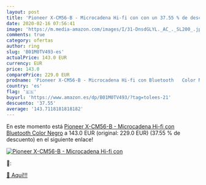 ```yaml
---
layout: post
title: 'Pioneer X-CM56-B - Microcadena Hi-fi con con un 37.55 % de descuento'
date: 2020-02-16 07:56:41
image: 'https://m.media-amazon.com/images/I/31-DnsdGLYL._AC_._SL200_.jpg'
comments: true
category: ofertas
author: ring
slug: 'B01M0TV493-es'
actualPrice: 143.0 EUR
currency: EUR
price: 143.0
comparePrice: 229.0 EUR
prodname: 'Pioneer X-CM56-B - Microcadena Hi-fi con Bluetooth   Color Negro'
country: 'es'
flag: '🇪🇸'
buyurl: 'https://www.amazon.es/dp/B01M0TV493/?tag=tolees-21'
descuento: '37.55'
average: '143.7118181818182'
---
```


En este momento está [Pioneer X-CM56-B - Microcadena Hi-fi con Bluetooth   Color Negro](https://www.amazon.es/dp/B01M0TV493/?tag=tolees-21) a 143.0 EUR (original: 229.0 EUR) (37.55 %  de descuento) en el siguiente enlace!

[![Pioneer X-CM56-B - Microcadena Hi-fi con](https://m.media-amazon.com/images/I/31-DnsdGLYL._AC_._SL200_.jpg)](https://www.amazon.es/dp/B01M0TV493/?tag=tolees-21)

🔎:


[🛒 Aquí!!!](https://www.amazon.es/dp/B01M0TV493/?tag=tolees-21)
